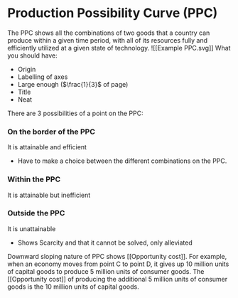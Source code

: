 # Production Possibility Curve (PPC)
The PPC shows all the combinations of two goods that a country can produce within a given time period, with all of its resources fully and efficiently utilized at a given state of technology.
![[Example PPC.svg]]
What you should have:
- Origin
- Labelling of axes
- Large enough ($\frac{1}{3}$ of page)
- Title
- Neat


There are 3 possibilities of a point on the PPC:

### On the border of the PPC
It is attainable and efficient
- Have to make a choice between the different combinations on the PPC. 

### Within the PPC
It is attainable but inefficient

### Outside the PPC
It is unattainable
- Shows Scarcity and that it cannot be solved, only alleviated

Downward sloping nature of PPC shows [[Opportunity cost]].
For example, when an economy moves from point C to point D, it gives up 10 million units of capital goods to produce 5 million units of consumer goods. 
The [[Opportunity cost]] of producing the additional 5 million units of consumer goods is the 10 million units of capital goods.

